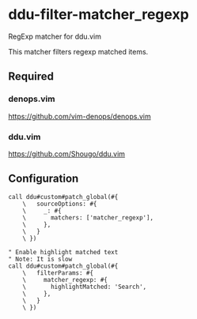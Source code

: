 # ddu-filter-matcher_regexp

RegExp matcher for ddu.vim

This matcher filters regexp matched items.

## Required

### denops.vim

https://github.com/vim-denops/denops.vim

### ddu.vim

https://github.com/Shougo/ddu.vim

## Configuration

```vim
call ddu#custom#patch_global(#{
    \   sourceOptions: #{
    \     _: #{
    \       matchers: ['matcher_regexp'],
    \     },
    \   }
    \ })

" Enable highlight matched text
" Note: It is slow
call ddu#custom#patch_global(#{
    \   filterParams: #{
    \     matcher_regexp: #{
    \       highlightMatched: 'Search',
    \     },
    \   }
    \ })
```

